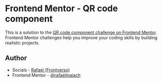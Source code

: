 # Frontend Mentor - QR code component

This is a solution to the [QR code component challenge on Frontend Mentor](https://www.frontendmentor.io/challenges/https://www.frontendmentor.io/challenges/qr-code-component-iux_sIO_H). Frontend Mentor challenges help you improve your coding skills by building realistic projects. 

## Author

- Socials - [Rafael (Frontverso)](https://beacons.ai/rafaelmaiach)
- Frontend Mentor - [@rafaelmaiach](https://www.frontendmentor.io/profile/rafaelmaiach)
